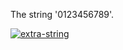 The string '0123456789'.


[![extra-string](https://i.imgur.com/y4YVIau.jpg)](https://www.npmjs.com/package/extra-string)
